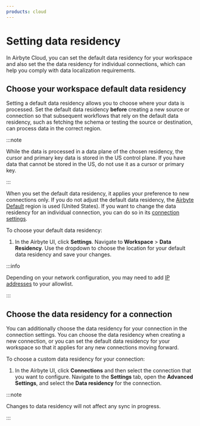 ```yaml
---
products: cloud
---
```


# Setting data residency

In Airbyte Cloud, you can set the default data residency for your workspace and also set the the data residency for individual connections, which can help you comply with data localization requirements.

## Choose your workspace default data residency

Setting a default data residency allows you to choose where your data is processed. Set the default data residency **before** creating a new source or connection so that subsequent workflows that rely on the default data residency, such as fetching the schema or testing the source or destination, can process data in the correct region. 

:::note 

While the data is processed in a data plane of the chosen residency, the cursor and primary key data is stored in the US control plane. If you have data that cannot be stored in the US, do not use it as a cursor or primary key.

:::

When you set the default data residency, it applies your preference to new connections only. If you do not adjust the default data residency, the [Airbyte Default](configuring-connections.md) region is used (United States).  If you want to change the data residency for an individual connection, you can do so in its [connection settings](configuring-connections.md).

To choose your default data residency:

1. In the Airbyte UI, click **Settings**. Navigate to **Workspace** > **Data Residency**. Use the dropdown to choose the location for your default data residency and save your changes.

:::info 

Depending on your network configuration, you may need to add [IP addresses](/operating-airbyte/security.md#network-security-1) to your allowlist.   

:::

## Choose the data residency for a connection
You can additionally choose the data residency for your connection in the connection settings. You can choose the data residency when creating a new connection, or you can set the default data residency for your workspace so that it applies for any new connections moving forward.

To choose a custom data residency for your connection: 

1. In the Airbyte UI, click **Connections** and then select the connection that you want to configure. Navigate to the **Settings** tab, open the **Advanced Settings**, and select the **Data residency** for the connection.

:::note 

Changes to data residency will not affect any sync in progress. 

:::
